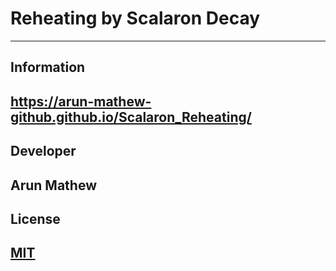 # Reheating by Scalaron Decay
-------------------------------------------------------------------------------------

## Information
https://arun-mathew-github.github.io/Scalaron_Reheating/
-------------------------------------------------------------------------------------

## Developer
Arun Mathew
------------------------------------------------------------------------------------

## License
[MIT](https://choosealicense.com/licenses/mit/)
-------------------------------------------------------------------------------------
